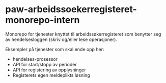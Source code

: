 # paw-arbeidssoekerregisteret-monorepo-intern

Monorepo for tjenester knyttet til arbeidssøkerregisteret som benytter seg av hendelsesloggen (skriv og/eller lese operasjoner).

Eksempler på tjenester som skal ende opp her:
- hendelses-prosessor
- API for start/stopp av perioder
- API for registering av opplysninger
- Registerets egen meldeplikts løsning
  
